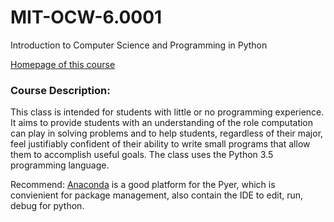 # MIT-OCW-6.0001
Introduction to Computer Science and Programming in Python

[Homepage of this course](https://ocw.mit.edu/courses/electrical-engineering-and-computer-science/6-0001-introduction-to-computer-science-and-programming-in-python-fall-2016/index.htm)

### Course Description:
This class is intended for students with little or no programming experience. It aims to provide students with an understanding of the role computation can play in solving problems and to help students, regardless of their major, feel justifiably confident of their ability to write small programs that allow them to accomplish useful goals. The class uses the Python 3.5 programming language.

Recommend: [Anaconda](https://www.anaconda.com) is a good platform for the Pyer, which is convienient for package management, also contain the IDE to edit, run, debug for python.
